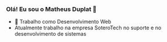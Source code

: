 ### Olá! Eu sou o Matheus Duplat 👋

- 🔭 Trabalho como Desenvolvimento Web
- Atualmente trabalho na empresa SoteroTech no suporte e no desenvolvimento de sistemas


<!--
**matheusduplat/matheusduplat** is a ✨ _special_ ✨ repository because its `README.md` (this file) appears on your GitHub profile.

Here are some ideas to get you started:

- 🔭 I’m currently working on ...
- 🌱 I’m currently learning ...
- 👯 I’m looking to collaborate on ...
- 🤔 I’m looking for help with ...
- 💬 Ask me about ...
- 📫 How to reach me: ...
- 😄 Pronouns: ...
- ⚡ Fun fact: ...
-->
